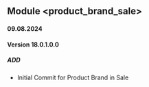 ## Module <product_brand_sale>

#### 09.08.2024
#### Version 18.0.1.0.0
##### ADD
- Initial Commit for Product Brand in Sale

